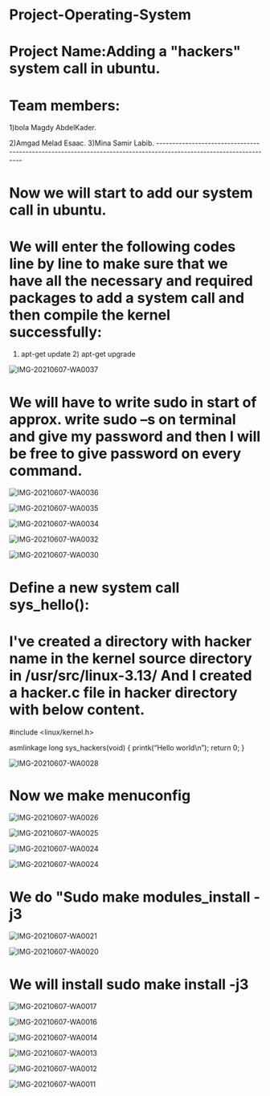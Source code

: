 # Project-Operating-System
# Project Name:Adding a "hackers" system call in ubuntu.
# Team members:
1)bola Magdy AbdelKader.

2)Amgad Melad Esaac.
3)Mina Samir Labib.
                            ------------------------------------------------------------------------------------------------------------------
# Now we will start to add our system call in ubuntu.
# We will enter the following codes line by line to make sure that we have all the necessary and required packages to add a system call and then compile the kernel successfully:

1) apt-get update                                   2) apt-get upgrade      

![IMG-20210607-WA0037](https://user-images.githubusercontent.com/82906996/121091821-e436bf80-c7ea-11eb-8202-69683433ab78.jpg)

# We will have to write sudo in start of approx. write sudo –s on terminal and give my password and then I will be free to give password on every command.

![IMG-20210607-WA0036](https://user-images.githubusercontent.com/82906996/121091973-23fda700-c7eb-11eb-98b7-3be812744f6b.jpg)

 ![IMG-20210607-WA0035](https://user-images.githubusercontent.com/82906996/121092935-a0dd5080-c7ec-11eb-85be-482f85253842.jpg)

 ![IMG-20210607-WA0034](https://user-images.githubusercontent.com/82906996/121093023-c23e3c80-c7ec-11eb-9399-92fd21a391ea.jpg)
 
 ![IMG-20210607-WA0032](https://user-images.githubusercontent.com/82906996/121093177-f0bc1780-c7ec-11eb-8008-edc8fac877cf.jpg)
 
 ![IMG-20210607-WA0030](https://user-images.githubusercontent.com/82906996/121093743-bf901700-c7ed-11eb-849e-40d697d8a21d.jpg)

# Define a new system call sys_hello():

# I've created a directory with hacker name in the kernel source directory in /usr/src/linux-3.13/ And I created a hacker.c file in hacker directory with below content.

#include <linux/kernel.h>

asmlinkage long sys_hackers(void)
{
        printk(“Hello world\n”);
        return 0;
}


![IMG-20210607-WA0028](https://user-images.githubusercontent.com/82906996/121094058-49d87b00-c7ee-11eb-872d-53a14a7c596f.jpg)

# Now we make menuconfig 

![IMG-20210607-WA0026](https://user-images.githubusercontent.com/82906996/121094773-70e37c80-c7ef-11eb-81a1-e90818549229.jpg)

![IMG-20210607-WA0025](https://user-images.githubusercontent.com/82906996/121094801-7c36a800-c7ef-11eb-8e74-3f5fa488aeec.jpg)

![IMG-20210607-WA0024](https://user-images.githubusercontent.com/82906996/121094828-8658a680-c7ef-11eb-8a45-a8a60f96beb5.jpg)

![IMG-20210607-WA0024](https://user-images.githubusercontent.com/82906996/121094919-a8eabf80-c7ef-11eb-91b9-f57321fecba6.jpg)

# We do "Sudo make modules_install -j3

![IMG-20210607-WA0021](https://user-images.githubusercontent.com/82906996/121095499-bbb1c400-c7f0-11eb-8790-698841fcf015.jpg)

![IMG-20210607-WA0020](https://user-images.githubusercontent.com/82906996/121095545-c9674980-c7f0-11eb-944b-7a3658c2ec04.jpg)

# We will install sudo make install -j3

![IMG-20210607-WA0017](https://user-images.githubusercontent.com/82906996/121095662-0a5f5e00-c7f1-11eb-8950-68968091bc12.jpg)

![IMG-20210607-WA0016](https://user-images.githubusercontent.com/82906996/121095705-1ea35b00-c7f1-11eb-8957-ba5e68d7289d.jpg)

![IMG-20210607-WA0014](https://user-images.githubusercontent.com/82906996/121095755-3b3f9300-c7f1-11eb-98d5-a3fe4b53f6f4.jpg)

![IMG-20210607-WA0013](https://user-images.githubusercontent.com/82906996/121095806-4bf00900-c7f1-11eb-8dd7-7d00d99e9362.jpg)

![IMG-20210607-WA0012](https://user-images.githubusercontent.com/82906996/121095876-6de98b80-c7f1-11eb-9e2b-9552cf53e11a.jpg)

![IMG-20210607-WA0011](https://user-images.githubusercontent.com/82906996/121095889-74780300-c7f1-11eb-97db-8843b2ae2211.jpg)















                                            
